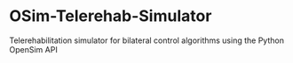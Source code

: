 # OSim-Telerehab-Simulator
Telerehabilitation simulator for bilateral control algorithms using the Python OpenSim API
